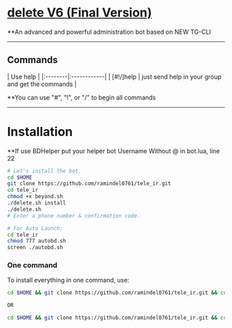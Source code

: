 # [delete V6 (Final Version)](https://github.com/ramindel0761/tele_ir)

**An advanced and powerful administration bot based on NEW TG-CLI


* * *

## Commands

| Use help |
|:--------|:------------|
| [#!/]help | just send help in your group and get the commands |

**You can use "#", "!", or "/" to begin all commands

* * *

# Installation

**If use BDHelper put your helper bot Username Without @ in bot.lua, line 22

```sh
# Let's install the bot.
cd $HOME
git clone https://github.com/ramindel0761/tele_ir.git
cd tele_ir
chmod +x beyond.sh
./delete.sh install
./delete.sh 
# Enter a phone number & confirmation code.

# For Auto Launch:
cd tele_ir
chmod 777 autobd.sh
screen ./autobd.sh
```
### One command
To install everything in one command, use:
```sh
cd $HOME && git clone https://github.com/ramindel0761/tele_ir.git && cd tele_ir && chmod +x delete.sh && ./delete.sh install && ./delete.sh

OR

cd $HOME && git clone https://github.com/ramindel0761/tele_ir.git && cd tele_ir && chmod +x delete.sh && ./delete.sh install && chmod 777 autodel.sh && screen ./autodel.sh
```



